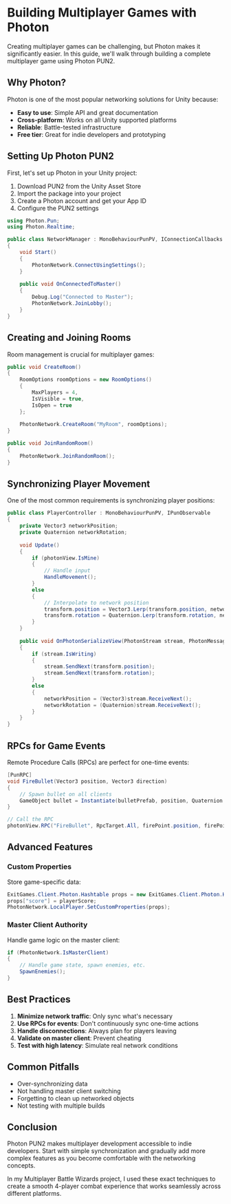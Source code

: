 # Building Multiplayer Games with Photon

Creating multiplayer games can be challenging, but Photon makes it significantly easier. In this guide, we'll walk through building a complete multiplayer game using Photon PUN2.

## Why Photon?

Photon is one of the most popular networking solutions for Unity because:

- **Easy to use**: Simple API and great documentation
- **Cross-platform**: Works on all Unity supported platforms
- **Reliable**: Battle-tested infrastructure
- **Free tier**: Great for indie developers and prototyping

## Setting Up Photon PUN2

First, let's set up Photon in your Unity project:

1. Download PUN2 from the Unity Asset Store
2. Import the package into your project
3. Create a Photon account and get your App ID
4. Configure the PUN2 settings

```csharp
using Photon.Pun;
using Photon.Realtime;

public class NetworkManager : MonoBehaviourPunPV, IConnectionCallbacks
{
    void Start()
    {
        PhotonNetwork.ConnectUsingSettings();
    }
    
    public void OnConnectedToMaster()
    {
        Debug.Log("Connected to Master");
        PhotonNetwork.JoinLobby();
    }
}
```

## Creating and Joining Rooms

Room management is crucial for multiplayer games:

```csharp
public void CreateRoom()
{
    RoomOptions roomOptions = new RoomOptions()
    {
        MaxPlayers = 4,
        IsVisible = true,
        IsOpen = true
    };
    
    PhotonNetwork.CreateRoom("MyRoom", roomOptions);
}

public void JoinRandomRoom()
{
    PhotonNetwork.JoinRandomRoom();
}
```

## Synchronizing Player Movement

One of the most common requirements is synchronizing player positions:

```csharp
public class PlayerController : MonoBehaviourPunPV, IPunObservable
{
    private Vector3 networkPosition;
    private Quaternion networkRotation;
    
    void Update()
    {
        if (photonView.IsMine)
        {
            // Handle input
            HandleMovement();
        }
        else
        {
            // Interpolate to network position
            transform.position = Vector3.Lerp(transform.position, networkPosition, Time.deltaTime * 10f);
            transform.rotation = Quaternion.Lerp(transform.rotation, networkRotation, Time.deltaTime * 10f);
        }
    }
    
    public void OnPhotonSerializeView(PhotonStream stream, PhotonMessageInfo info)
    {
        if (stream.IsWriting)
        {
            stream.SendNext(transform.position);
            stream.SendNext(transform.rotation);
        }
        else
        {
            networkPosition = (Vector3)stream.ReceiveNext();
            networkRotation = (Quaternion)stream.ReceiveNext();
        }
    }
}
```

## RPCs for Game Events

Remote Procedure Calls (RPCs) are perfect for one-time events:

```csharp
[PunRPC]
void FireBullet(Vector3 position, Vector3 direction)
{
    // Spawn bullet on all clients
    GameObject bullet = Instantiate(bulletPrefab, position, Quaternion.LookRotation(direction));
}

// Call the RPC
photonView.RPC("FireBullet", RpcTarget.All, firePoint.position, firePoint.forward);
```

## Advanced Features

### Custom Properties

Store game-specific data:

```csharp
ExitGames.Client.Photon.Hashtable props = new ExitGames.Client.Photon.Hashtable();
props["score"] = playerScore;
PhotonNetwork.LocalPlayer.SetCustomProperties(props);
```

### Master Client Authority

Handle game logic on the master client:

```csharp
if (PhotonNetwork.IsMasterClient)
{
    // Handle game state, spawn enemies, etc.
    SpawnEnemies();
}
```

## Best Practices

1. **Minimize network traffic**: Only sync what's necessary
2. **Use RPCs for events**: Don't continuously sync one-time actions
3. **Handle disconnections**: Always plan for players leaving
4. **Validate on master client**: Prevent cheating
5. **Test with high latency**: Simulate real network conditions

## Common Pitfalls

- Over-synchronizing data
- Not handling master client switching
- Forgetting to clean up networked objects
- Not testing with multiple builds

## Conclusion

Photon PUN2 makes multiplayer development accessible to indie developers. Start with simple synchronization and gradually add more complex features as you become comfortable with the networking concepts.

In my Multiplayer Battle Wizards project, I used these exact techniques to create a smooth 4-player combat experience that works seamlessly across different platforms.
